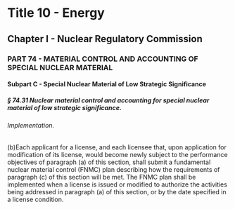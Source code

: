 
# Title 10 - Energy
## Chapter I - Nuclear Regulatory Commission
### PART 74 - MATERIAL CONTROL AND ACCOUNTING OF SPECIAL NUCLEAR MATERIAL
#### Subpart C - Special Nuclear Material of Low Strategic Significance
##### § 74.31 Nuclear material control and accounting for special nuclear material of low strategic significance.
###### Implementation.

(b)Each applicant for a license, and each licensee that, upon application for modification of its license, would become newly subject to the performance objectives of paragraph (a) of this section, shall submit a fundamental nuclear material control (FNMC) plan describing how the requirements of paragraph (c) of this section will be met. The FNMC plan shall be implemented when a license is issued or modified to authorize the activities being addressed in paragraph (a) of this section, or by the date specified in a license condition.
